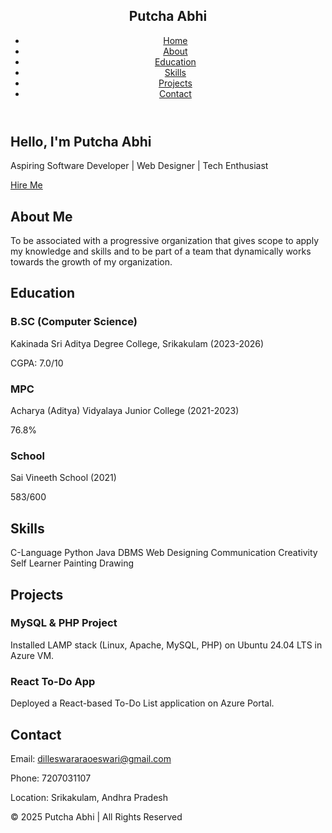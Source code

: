 <!DOCTYPE html>
<html lang="en">
<head>
  <meta charset="UTF-8">
  <meta name="viewport" content="width=device-width, initial-scale=1.0">
  <title>Portfolio - Putcha Abhi</title>
  <link rel="stylesheet" href="style.css">
</head>
<body>
  <!-- Navbar -->
  <header>
    <nav>
      <h1 class="logo">Putcha Abhi</h1>
      <ul class="nav-links">
        <li><a href="#home">Home</a></li>
        <li><a href="#about">About</a></li>
        <li><a href="#education">Education</a></li>
        <li><a href="#skills">Skills</a></li>
        <li><a href="#projects">Projects</a></li>
        <li><a href="#contact">Contact</a></li>
      </ul>
    </nav>
  </header>

  <!-- Home -->
  <section id="home" class="hero">
    <div class="hero-content">
      <h2>Hello, I'm <span>Putcha Abhi</span></h2>
      <p>Aspiring Software Developer | Web Designer | Tech Enthusiast</p>
      <a href="#contact" class="btn">Hire Me</a>
    </div>
  </section>

  <!-- About -->
  <section id="about">
    <h2>About Me</h2>
    <p>
      To be associated with a progressive organization that gives scope to apply my knowledge and skills and to be
      part of a team that dynamically works towards the growth of my organization.
    </p>
  </section>

  <!-- Education -->
  <section id="education">
    <h2>Education</h2>
    <div class="timeline">
      <div class="timeline-item">
        <h3>B.SC (Computer Science)</h3>
        <p>Kakinada Sri Aditya Degree College, Srikakulam (2023-2026)</p>
        <span>CGPA: 7.0/10</span>
      </div>
      <div class="timeline-item">
        <h3>MPC</h3>
        <p>Acharya (Aditya) Vidyalaya Junior College (2021-2023)</p>
        <span>76.8%</span>
      </div>
      <div class="timeline-item">
        <h3>School</h3>
        <p>Sai Vineeth School (2021)</p>
        <span>583/600</span>
      </div>
    </div>
  </section>

  <!-- Skills -->
  <section id="skills">
    <h2>Skills</h2>
    <div class="skills-grid">
      <span>C-Language</span>
      <span>Python</span>
      <span>Java</span>
      <span>DBMS</span>
      <span>Web Designing</span>
      <span>Communication</span>
      <span>Creativity</span>
      <span>Self Learner</span>
      <span>Painting</span>
      <span>Drawing</span>
    </div>
  </section>

  <!-- Projects -->
  <section id="projects">
    <h2>Projects</h2>
    <div class="project-card">
      <h3>MySQL & PHP Project</h3>
      <p>Installed LAMP stack (Linux, Apache, MySQL, PHP) on Ubuntu 24.04 LTS in Azure VM.</p>
    </div>
    <div class="project-card">
      <h3>React To-Do App</h3>
      <p>Deployed a React-based To-Do List application on Azure Portal.</p>
    </div>
  </section>

  <!-- Contact -->
  <section id="contact">
    <h2>Contact</h2>
    <p>Email: <a href="mailto:dilleswararaoeswari@gmail.com">dilleswararaoeswari@gmail.com</a></p>
    <p>Phone: 7207031107</p>
    <p>Location: Srikakulam, Andhra Pradesh</p>
  </section>

  <footer>
    <p>© 2025 Putcha Abhi | All Rights Reserved</p>
  </footer>

  <script src="script.js"></script>
</body>
</html>
